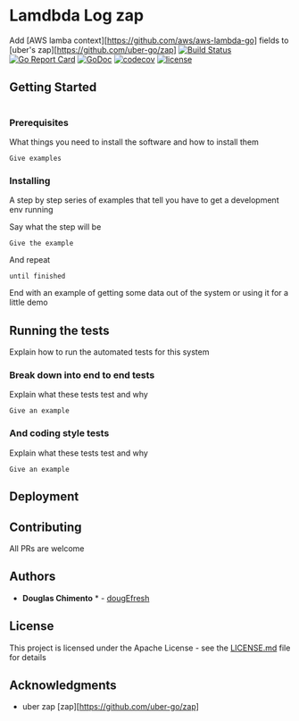 # Lamdbda Log zap

Add [AWS lamba context][https://github.com/aws/aws-lambda-go] fields to [uber's zap][https://github.com/uber-go/zap]
[![Build Status](https://travis-ci.org/dougEfresh/logzio-go.svg?branch=master)](https://travis-ci.org/dougEfresh/logzio-go)
[![Go Report Card](https://goreportcard.com/badge/github.com/dougEfresh/logzio-go)](https://goreportcard.com/report/github.com/dougEfresh/logzio-go)
[![GoDoc](https://godoc.org/github.com/dougEfresh/logzio-go?status.svg)](https://godoc.org/github.com/dougEfresh/logzio-go)
[![codecov](https://codecov.io/gh/dougEfresh/lambdazap/branch/master/graph/badge.svg)](https://codecov.io/gh/dougEfresh/lambdazap)
[![license](http://img.shields.io/badge/license-apache-red.svg?style=flat)](https://raw.githubusercontent.com/dougEfresh/logzio-go/master/LICENSE)


## Getting Started

```go

```
### Prerequisites

What things you need to install the software and how to install them

```
Give examples
```

### Installing

A step by step series of examples that tell you have to get a development env running

Say what the step will be

```
Give the example
```

And repeat

```
until finished
```

End with an example of getting some data out of the system or using it for a little demo

## Running the tests

Explain how to run the automated tests for this system

### Break down into end to end tests

Explain what these tests test and why

```
Give an example
```

### And coding style tests

Explain what these tests test and why

```
Give an example
```

## Deployment



## Contributing
 All PRs are welcome
## Authors

* **Douglas Chimento** * - [dougEfresh](https://github.com/dougEfresh)

## License

This project is licensed under the Apache License - see the [LICENSE.md](LICENSE.md) file for details

## Acknowledgments

* uber zap [zap][https://github.com/uber-go/zap]

